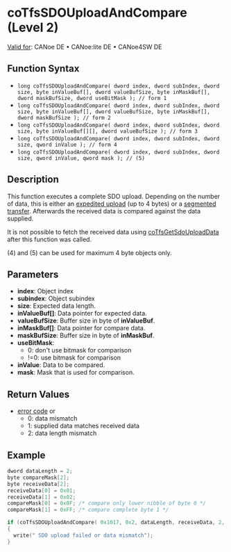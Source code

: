 # coTfsSDOUploadAndCompare (Level 2)

[Valid for](../../../../Shared/FeatureAvailability.md): CANoe DE • CANoe:lite DE • CANoe4SW DE

## Function Syntax

- `long coTfsSDOUploadAndCompare( dword index, dword subIndex, dword size, byte inValueBuf[], dword valueBufSize, byte inMaskBuf[], dword maskBufSize, dword useBitMask ); // form 1`
- `long coTfsSDOUploadAndCompare( dword index, dword subIndex, dword size, byte inValueBuf[], dword valueBufSize, byte inMaskBuf[], dword maskBufSize ); // form 2`
- `long coTfsSDOUploadAndCompare( dword index, dword subIndex, dword size, byte inValueBuf[][], dword valueBufSize ); // form 3`
- `long coTfsSDOUploadAndCompare( dword index, dword subIndex, dword size, qword inValue ); // form 4`
- `long coTfsSDOUploadAndCompare( dword index, dword subIndex, dword size, qword inValue, qword mask ); // (5)`

## Description

This function executes a complete SDO upload. Depending on the number of data, this is either an [expedited upload](../../../../CANoeCANalyzer/CANopen/TfsNodelayer/SDO/ExpSdoUpload.md) (up to 4 bytes) or a [segmented transfer](../../../../CANoeCANalyzer/CANopen/TfsNodelayer/SDO/SegSdoUpload.md). Afterwards the received data is compared against the data supplied.

It is not possible to fetch the received data using [coTfsGetSdoUploadData](CAPLfunctionCoTfsSdoGetUploadData.md) after this function was called.

(4) and (5) can be used for maximum 4 byte objects only.

## Parameters

- **index**: Object index
- **subindex**: Object subindex
- **size**: Expected data length.
- **inValueBuf[]**: Data pointer for expected data.
- **valueBufSize**: Buffer size in byte of **inValueBuf**.
- **inMaskBuf[]**: Data pointer for compare data.
- **maskBufSize**: Buffer size in byte of **inMaskBuf**.
- **useBitMask**:
  - 0: don't use bitmask for comparison
  - !=0: use bitmask for comparison
- **inValue**: Data to be compared.
- **mask**: Mask that is used for comparison.

## Return Values

- [error code](../CAPLfunctionsCANopenNLTFSErrorCodes.md) or
  - 0: data mismatch
  - 1: supplied data matches received data
  - 2: data length mismatch

## Example

```c
dword dataLength = 2;
byte compareMask[2];
byte receiveData[2];
receiveData[0] = 0x01;
receiveData[1] = 0x02;
compareMask[0] = 0x0F; /* compare only lower nibble of byte 0 */
compareMask[1] = 0xFF; /* compare complete byte 1 */

if (coTfsSDOUploadAndCompare( 0x1017, 0x2, dataLength, receiveData, 2, compareMask, 2, 1 ) != 1)
{
  write(" SDO upload failed or data mismatch");
}
```
